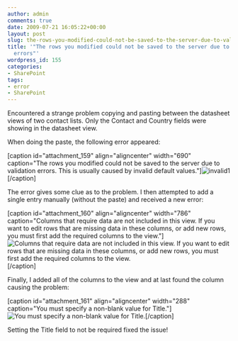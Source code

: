 ```yaml
---
author: admin
comments: true
date: 2009-07-21 16:05:22+00:00
layout: post
slug: the-rows-you-modified-could-not-be-saved-to-the-server-due-to-validation-errors
title: '"The rows you modified could not be saved to the server due to validation
  errors"'
wordpress_id: 155
categories:
- SharePoint
tags:
- error
- SharePoint
---
```


Encountered a strange problem copying and pasting between the datasheet views of two contact lists. Only the Contact and Country fields were showing in the datasheet view.


When doing the paste, the following error appeared:




[caption id="attachment_159" align="aligncenter" width="690" caption="The rows you modified could not be saved to the server due to validation errors. This is usually caused by invalid default values."]![invalid1](http://alexangas.com/blog/wp-content/uploads/2009/07/invalid1.png)[/caption]

The error gives some clue as to the problem. I then attempted to add a single entry manually (without the paste) and received a new error:

[caption id="attachment_160" align="aligncenter" width="786" caption="Columns that require data are not included in this view. If you want to edit rows that are missing data in these columns, or add new rows, you must first add the required columns to the view."]![Columns that require data are not included in this view. If you want to edit rows that are missing data in these columns, or add new rows, you must first add the required columns to the view.](http://alexangas.com/blog/wp-content/uploads/2009/07/invalid2.png)[/caption]

Finally, I added all of the columns to the view and at last found the column causing the problem:

[caption id="attachment_161" align="aligncenter" width="288" caption="You must specify a non-blank value for Title."]![You must specify a non-blank value for Title.](http://alexangas.com/blog/wp-content/uploads/2009/07/invalid3.png)[/caption]

Setting the Title field to not be required fixed the issue!
